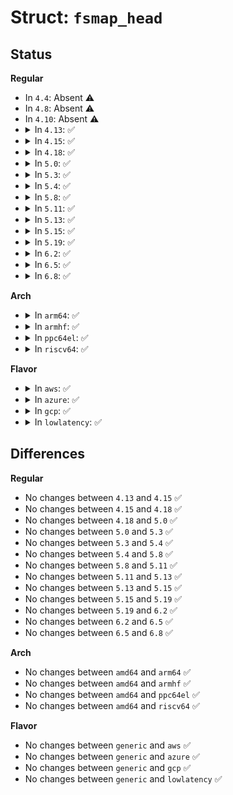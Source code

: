 # Struct: <code>fsmap_head</code>

## Status
<b>Regular</b>
<ul>
<li>
In <code>4.4</code>: Absent ⚠️
</li>
<li>
In <code>4.8</code>: Absent ⚠️
</li>
<li>
In <code>4.10</code>: Absent ⚠️
</li>
<li>
<details>
<summary>In <code>4.13</code>: ✅</summary>

```c
struct fsmap_head {
    __u32 fmh_iflags;
    __u32 fmh_oflags;
    __u32 fmh_count;
    __u32 fmh_entries;
    __u64 fmh_reserved[6];
    struct fsmap fmh_keys[2];
    struct fsmap fmh_recs[0];
};
```
</details>
</li>
<li>
<details>
<summary>In <code>4.15</code>: ✅</summary>

```c
struct fsmap_head {
    __u32 fmh_iflags;
    __u32 fmh_oflags;
    __u32 fmh_count;
    __u32 fmh_entries;
    __u64 fmh_reserved[6];
    struct fsmap fmh_keys[2];
    struct fsmap fmh_recs[0];
};
```
</details>
</li>
<li>
<details>
<summary>In <code>4.18</code>: ✅</summary>

```c
struct fsmap_head {
    __u32 fmh_iflags;
    __u32 fmh_oflags;
    __u32 fmh_count;
    __u32 fmh_entries;
    __u64 fmh_reserved[6];
    struct fsmap fmh_keys[2];
    struct fsmap fmh_recs[0];
};
```
</details>
</li>
<li>
<details>
<summary>In <code>5.0</code>: ✅</summary>

```c
struct fsmap_head {
    __u32 fmh_iflags;
    __u32 fmh_oflags;
    __u32 fmh_count;
    __u32 fmh_entries;
    __u64 fmh_reserved[6];
    struct fsmap fmh_keys[2];
    struct fsmap fmh_recs[0];
};
```
</details>
</li>
<li>
<details>
<summary>In <code>5.3</code>: ✅</summary>

```c
struct fsmap_head {
    __u32 fmh_iflags;
    __u32 fmh_oflags;
    __u32 fmh_count;
    __u32 fmh_entries;
    __u64 fmh_reserved[6];
    struct fsmap fmh_keys[2];
    struct fsmap fmh_recs[0];
};
```
</details>
</li>
<li>
<details>
<summary>In <code>5.4</code>: ✅</summary>

```c
struct fsmap_head {
    __u32 fmh_iflags;
    __u32 fmh_oflags;
    __u32 fmh_count;
    __u32 fmh_entries;
    __u64 fmh_reserved[6];
    struct fsmap fmh_keys[2];
    struct fsmap fmh_recs[0];
};
```
</details>
</li>
<li>
<details>
<summary>In <code>5.8</code>: ✅</summary>

```c
struct fsmap_head {
    __u32 fmh_iflags;
    __u32 fmh_oflags;
    __u32 fmh_count;
    __u32 fmh_entries;
    __u64 fmh_reserved[6];
    struct fsmap fmh_keys[2];
    struct fsmap fmh_recs[0];
};
```
</details>
</li>
<li>
<details>
<summary>In <code>5.11</code>: ✅</summary>

```c
struct fsmap_head {
    __u32 fmh_iflags;
    __u32 fmh_oflags;
    __u32 fmh_count;
    __u32 fmh_entries;
    __u64 fmh_reserved[6];
    struct fsmap fmh_keys[2];
    struct fsmap fmh_recs[0];
};
```
</details>
</li>
<li>
<details>
<summary>In <code>5.13</code>: ✅</summary>

```c
struct fsmap_head {
    __u32 fmh_iflags;
    __u32 fmh_oflags;
    __u32 fmh_count;
    __u32 fmh_entries;
    __u64 fmh_reserved[6];
    struct fsmap fmh_keys[2];
    struct fsmap fmh_recs[0];
};
```
</details>
</li>
<li>
<details>
<summary>In <code>5.15</code>: ✅</summary>

```c
struct fsmap_head {
    __u32 fmh_iflags;
    __u32 fmh_oflags;
    __u32 fmh_count;
    __u32 fmh_entries;
    __u64 fmh_reserved[6];
    struct fsmap fmh_keys[2];
    struct fsmap fmh_recs[0];
};
```
</details>
</li>
<li>
<details>
<summary>In <code>5.19</code>: ✅</summary>

```c
struct fsmap_head {
    __u32 fmh_iflags;
    __u32 fmh_oflags;
    __u32 fmh_count;
    __u32 fmh_entries;
    __u64 fmh_reserved[6];
    struct fsmap fmh_keys[2];
    struct fsmap fmh_recs[0];
};
```
</details>
</li>
<li>
<details>
<summary>In <code>6.2</code>: ✅</summary>

```c
struct fsmap_head {
    __u32 fmh_iflags;
    __u32 fmh_oflags;
    __u32 fmh_count;
    __u32 fmh_entries;
    __u64 fmh_reserved[6];
    struct fsmap fmh_keys[2];
    struct fsmap fmh_recs[0];
};
```
</details>
</li>
<li>
<details>
<summary>In <code>6.5</code>: ✅</summary>

```c
struct fsmap_head {
    __u32 fmh_iflags;
    __u32 fmh_oflags;
    __u32 fmh_count;
    __u32 fmh_entries;
    __u64 fmh_reserved[6];
    struct fsmap fmh_keys[2];
    struct fsmap fmh_recs[0];
};
```
</details>
</li>
<li>
<details>
<summary>In <code>6.8</code>: ✅</summary>

```c
struct fsmap_head {
    __u32 fmh_iflags;
    __u32 fmh_oflags;
    __u32 fmh_count;
    __u32 fmh_entries;
    __u64 fmh_reserved[6];
    struct fsmap fmh_keys[2];
    struct fsmap fmh_recs[0];
};
```
</details>
</li>
</ul>
<b>Arch</b>
<ul>
<li>
<details>
<summary>In <code>arm64</code>: ✅</summary>

```c
struct fsmap_head {
    __u32 fmh_iflags;
    __u32 fmh_oflags;
    __u32 fmh_count;
    __u32 fmh_entries;
    __u64 fmh_reserved[6];
    struct fsmap fmh_keys[2];
    struct fsmap fmh_recs[0];
};
```
</details>
</li>
<li>
<details>
<summary>In <code>armhf</code>: ✅</summary>

```c
struct fsmap_head {
    __u32 fmh_iflags;
    __u32 fmh_oflags;
    __u32 fmh_count;
    __u32 fmh_entries;
    __u64 fmh_reserved[6];
    struct fsmap fmh_keys[2];
    struct fsmap fmh_recs[0];
};
```
</details>
</li>
<li>
<details>
<summary>In <code>ppc64el</code>: ✅</summary>

```c
struct fsmap_head {
    __u32 fmh_iflags;
    __u32 fmh_oflags;
    __u32 fmh_count;
    __u32 fmh_entries;
    __u64 fmh_reserved[6];
    struct fsmap fmh_keys[2];
    struct fsmap fmh_recs[0];
};
```
</details>
</li>
<li>
<details>
<summary>In <code>riscv64</code>: ✅</summary>

```c
struct fsmap_head {
    __u32 fmh_iflags;
    __u32 fmh_oflags;
    __u32 fmh_count;
    __u32 fmh_entries;
    __u64 fmh_reserved[6];
    struct fsmap fmh_keys[2];
    struct fsmap fmh_recs[0];
};
```
</details>
</li>
</ul>
<b>Flavor</b>
<ul>
<li>
<details>
<summary>In <code>aws</code>: ✅</summary>

```c
struct fsmap_head {
    __u32 fmh_iflags;
    __u32 fmh_oflags;
    __u32 fmh_count;
    __u32 fmh_entries;
    __u64 fmh_reserved[6];
    struct fsmap fmh_keys[2];
    struct fsmap fmh_recs[0];
};
```
</details>
</li>
<li>
<details>
<summary>In <code>azure</code>: ✅</summary>

```c
struct fsmap_head {
    __u32 fmh_iflags;
    __u32 fmh_oflags;
    __u32 fmh_count;
    __u32 fmh_entries;
    __u64 fmh_reserved[6];
    struct fsmap fmh_keys[2];
    struct fsmap fmh_recs[0];
};
```
</details>
</li>
<li>
<details>
<summary>In <code>gcp</code>: ✅</summary>

```c
struct fsmap_head {
    __u32 fmh_iflags;
    __u32 fmh_oflags;
    __u32 fmh_count;
    __u32 fmh_entries;
    __u64 fmh_reserved[6];
    struct fsmap fmh_keys[2];
    struct fsmap fmh_recs[0];
};
```
</details>
</li>
<li>
<details>
<summary>In <code>lowlatency</code>: ✅</summary>

```c
struct fsmap_head {
    __u32 fmh_iflags;
    __u32 fmh_oflags;
    __u32 fmh_count;
    __u32 fmh_entries;
    __u64 fmh_reserved[6];
    struct fsmap fmh_keys[2];
    struct fsmap fmh_recs[0];
};
```
</details>
</li>
</ul>

## Differences
<b>Regular</b>
<ul>
<li>
No changes between <code>4.13</code> and <code>4.15</code> ✅
</li>
<li>
No changes between <code>4.15</code> and <code>4.18</code> ✅
</li>
<li>
No changes between <code>4.18</code> and <code>5.0</code> ✅
</li>
<li>
No changes between <code>5.0</code> and <code>5.3</code> ✅
</li>
<li>
No changes between <code>5.3</code> and <code>5.4</code> ✅
</li>
<li>
No changes between <code>5.4</code> and <code>5.8</code> ✅
</li>
<li>
No changes between <code>5.8</code> and <code>5.11</code> ✅
</li>
<li>
No changes between <code>5.11</code> and <code>5.13</code> ✅
</li>
<li>
No changes between <code>5.13</code> and <code>5.15</code> ✅
</li>
<li>
No changes between <code>5.15</code> and <code>5.19</code> ✅
</li>
<li>
No changes between <code>5.19</code> and <code>6.2</code> ✅
</li>
<li>
No changes between <code>6.2</code> and <code>6.5</code> ✅
</li>
<li>
No changes between <code>6.5</code> and <code>6.8</code> ✅
</li>
</ul>
<b>Arch</b>
<ul>
<li>
No changes between <code>amd64</code> and <code>arm64</code> ✅
</li>
<li>
No changes between <code>amd64</code> and <code>armhf</code> ✅
</li>
<li>
No changes between <code>amd64</code> and <code>ppc64el</code> ✅
</li>
<li>
No changes between <code>amd64</code> and <code>riscv64</code> ✅
</li>
</ul>
<b>Flavor</b>
<ul>
<li>
No changes between <code>generic</code> and <code>aws</code> ✅
</li>
<li>
No changes between <code>generic</code> and <code>azure</code> ✅
</li>
<li>
No changes between <code>generic</code> and <code>gcp</code> ✅
</li>
<li>
No changes between <code>generic</code> and <code>lowlatency</code> ✅
</li>
</ul>
